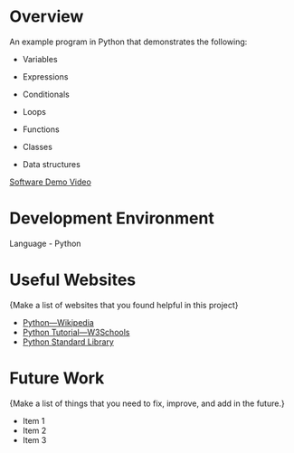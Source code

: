 # Overview

An example program in Python that demonstrates the following:

- Variables

- Expressions

- Conditionals

- Loops

- Functions

- Classes

- Data structures

[Software Demo Video](http://youtube.link.goes.here)

# Development Environment

Language - Python

# Useful Websites

{Make a list of websites that you found helpful in this project}
* [Python—Wikipedia](https://en.wikipedia.org/wiki/Python_(programming_language))
* [Python Tutorial—W3Schools](https://www.w3schools.com/python/default.asp)
* [Python Standard Library](https://docs.python.org/3.8/library/index.html)

# Future Work

{Make a list of things that you need to fix, improve, and add in the future.}
* Item 1
* Item 2
* Item 3
